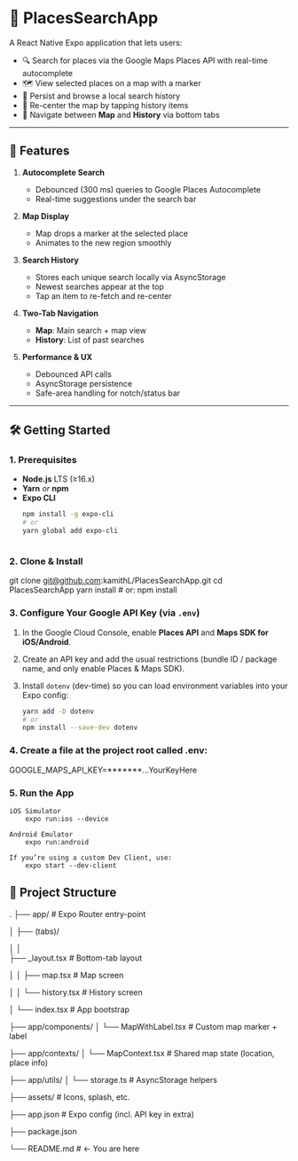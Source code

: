 # 📍 PlacesSearchApp

A React Native Expo application that lets users:

- 🔍 Search for places via the Google Maps Places API with real-time autocomplete  
- 🗺️ View selected places on a map with a marker  
- 📜 Persist and browse a local search history  
- 🔄 Re-center the map by tapping history items  
- 📱 Navigate between **Map** and **History** via bottom tabs  

---

## 🚀 Features

1. **Autocomplete Search**  
   - Debounced (300 ms) queries to Google Places Autocomplete  
   - Real-time suggestions under the search bar  

2. **Map Display**  
   - Map drops a marker at the selected place  
   - Animates to the new region smoothly  

3. **Search History**  
   - Stores each unique search locally via AsyncStorage  
   - Newest searches appear at the top  
   - Tap an item to re-fetch and re-center  

4. **Two-Tab Navigation**  
   - **Map**: Main search + map view  
   - **History**: List of past searches  

5. **Performance & UX**  
   - Debounced API calls  
   - AsyncStorage persistence  
   - Safe-area handling for notch/status bar  

---

## 🛠️ Getting Started

### 1. Prerequisites

- **Node.js** LTS (≥16.x)  
- **Yarn** _or_ **npm**  
- **Expo CLI**  
  ```bash
  npm install -g expo-cli
  # or
  yarn global add expo-cli



### 2. Clone & Install
git clone git@github.com:kamithL/PlacesSearchApp.git
cd PlacesSearchApp
yarn install   # or: npm install

### 3. Configure Your Google API Key (via `.env`)

1. In the Google Cloud Console, enable **Places API** and **Maps SDK for iOS/Android**.
2. Create an API key and add the usual restrictions (bundle ID / package name, and only enable Places & Maps SDK).

3. Install `dotenv` (dev-time) so you can load environment variables into your Expo config:

   ```bash
   yarn add -D dotenv
   # or
   npm install --save-dev dotenv
### 4. Create a file at the project root called .env:
GOOGLE_MAPS_API_KEY=*******…YourKeyHere

### 5. Run the App
    iOS Simulator
        expo run:ios --device

    Android Emulator
        expo run:android

    If you’re using a custom Dev Client, use:
        expo start --dev-client

## 📂 Project Structure

.
├── app/                        # Expo Router entry-point

│   ├── (tabs)/

│   │   
         ├── _layout.tsx         # Bottom-tab layout

│   │   ├── map.tsx             # Map screen

│   │   └── history.tsx         # History screen

│   └── index.tsx               # App bootstrap

├── app/components/
│   └── MapWithLabel.tsx        # Custom map marker + label

├── app/contexts/
│   └── MapContext.tsx          # Shared map state (location, place info)

├── app/utils/
│   └── storage.ts              # AsyncStorage helpers

├── assets/                     # Icons, splash, etc.

├── app.json                    # Expo config (incl. API key in extra)

├── package.json

└── README.md                   # ← You are here
